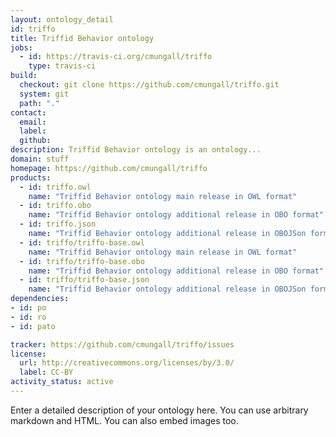 ```yaml
---
layout: ontology_detail
id: triffo
title: Triffid Behavior ontology
jobs:
  - id: https://travis-ci.org/cmungall/triffo
    type: travis-ci
build:
  checkout: git clone https://github.com/cmungall/triffo.git
  system: git
  path: "."
contact:
  email: 
  label: 
  github: 
description: Triffid Behavior ontology is an ontology...
domain: stuff
homepage: https://github.com/cmungall/triffo
products:
  - id: triffo.owl
    name: "Triffid Behavior ontology main release in OWL format"
  - id: triffo.obo
    name: "Triffid Behavior ontology additional release in OBO format"
  - id: triffo.json
    name: "Triffid Behavior ontology additional release in OBOJSon format"
  - id: triffo/triffo-base.owl
    name: "Triffid Behavior ontology main release in OWL format"
  - id: triffo/triffo-base.obo
    name: "Triffid Behavior ontology additional release in OBO format"
  - id: triffo/triffo-base.json
    name: "Triffid Behavior ontology additional release in OBOJSon format"
dependencies:
- id: po
- id: ro
- id: pato

tracker: https://github.com/cmungall/triffo/issues
license:
  url: http://creativecommons.org/licenses/by/3.0/
  label: CC-BY
activity_status: active
---
```


Enter a detailed description of your ontology here. You can use arbitrary markdown and HTML.
You can also embed images too.


